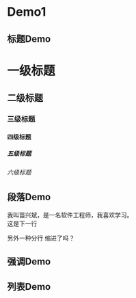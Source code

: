 # Demo1

## 标题Demo

# 一级标题

## 二级标题

### 三级标题

#### 四级标题

##### 五级标题

###### 六级标题

## 段落Demo
我叫苗兴斌，是一名软件工程师，我喜欢学习。  
这是下一行

另外一种分行
    缩进了吗？

## 强调Demo


## 列表Demo
